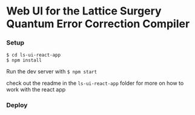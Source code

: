 # Web UI for the Lattice Surgery Quantum Error Correction Compiler

### Setup
```
$ cd ls-ui-react-app
$ npm install
```
Run the dev server with 
`$ npm start`

 check out the readme in the `ls-ui-react-app` folder for more on how to work with the react app
### Deploy